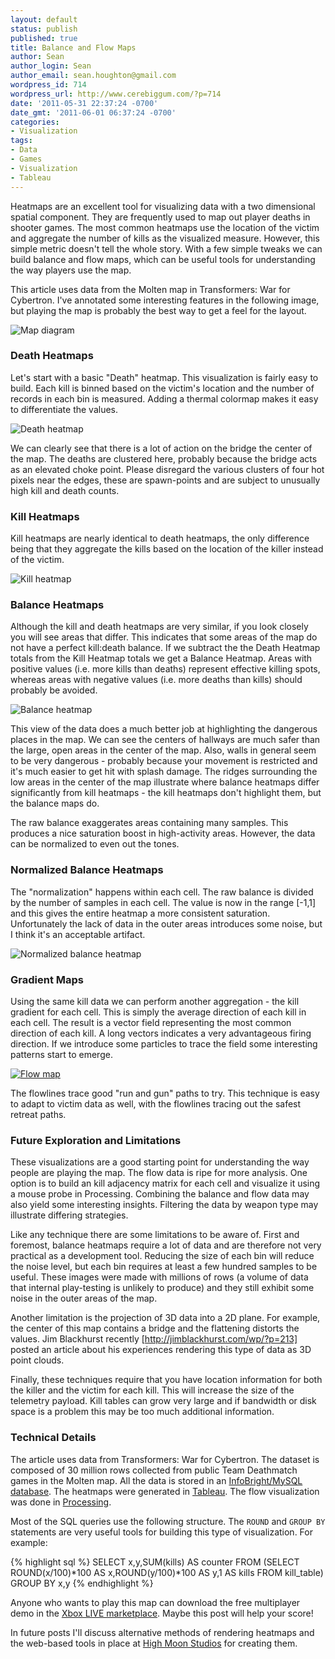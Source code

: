```yaml
---
layout: default
status: publish
published: true
title: Balance and Flow Maps
author: Sean
author_login: Sean
author_email: sean.houghton@gmail.com
wordpress_id: 714
wordpress_url: http://www.cerebiggum.com/?p=714
date: '2011-05-31 22:37:24 -0700'
date_gmt: '2011-06-01 06:37:24 -0700'
categories:
- Visualization
tags:
- Data
- Games
- Visualization
- Tableau
---
```


Heatmaps are an excellent tool for visualizing data with a two dimensional spatial component. They are frequently used to map out player deaths in shooter games. The most common heatmaps use the location of the victim and aggregate the number of kills as the visualized measure. However, this simple metric doesn't tell the whole story. With a few simple tweaks we can build balance and flow maps, which can be useful tools for understanding the way players use the map.

This article uses data from the Molten map in Transformers: War for Cybertron.  I've annotated some interesting features in the following image, but playing the map is probably the best way to get a feel for the layout.

![Map diagram]({{site.url_root}}/assets/data/2011/05/Molten-Diagram.png)

### Death Heatmaps

Let's start with a basic "Death" heatmap. This visualization is fairly easy to build.  Each kill is binned based on the victim's location and the number of records in each bin is measured. Adding a thermal colormap makes it easy to differentiate the values.

![Death heatmap]({{site.url_root}}/assets/data/2011/05/DeathHeatmap.png)

We can clearly see that there is a lot of action on the bridge the center of the map. The deaths are clustered here, probably because the bridge acts as an elevated choke point. Please disregard the various clusters of four hot pixels near the edges, these are spawn-points and are subject to unusually high kill and death counts.

### Kill Heatmaps

Kill heatmaps are nearly identical to death heatmaps, the only difference being that they aggregate the kills based on the location of the killer instead of the victim.

![Kill heatmap]({{site.url_root}}/assets/data/2011/05/KillHeatmap.png)

### Balance Heatmaps

Although the kill and death heatmaps are very similar, if you look closely you will see areas that differ. This indicates that some areas of the map do not have a perfect kill:death balance. If we subtract the the Death Heatmap totals from the Kill Heatmap totals we get a Balance Heatmap. Areas with positive values (i.e. more kills than deaths) represent effective killing spots, whereas areas with negative values (i.e. more deaths than kills) should probably be avoided.

![Balance heatmap]({{site.url_root}}/assets/data/2011/05/BalanceHeatmap.png)

This view of the data does a much better job at highlighting the dangerous places in the map.  We can see the centers of hallways are much safer than the large, open areas in the center of the map.  Also, walls in general seem to be very dangerous - probably because your movement is restricted and it's much easier to get hit with splash damage. The ridges surrounding the low areas in the center of the map illustrate where balance heatmaps differ significantly from kill heatmaps - the kill heatmaps don't highlight them, but the balance maps do.

The raw balance exaggerates areas containing many samples.  This produces a nice saturation boost in high-activity areas.  However, the data can be normalized to even out the tones.

### Normalized Balance Heatmaps

The "normalization" happens within each cell.  The raw balance is divided by the number of samples in each cell.  The value is now in the range [-1,1] and this gives the entire heatmap a more consistent saturation.  Unfortunately the lack of data in the outer areas introduces some noise, but I think it's an acceptable artifact.

![Normalized balance heatmap]({{site.url_root}}/assets/data/2011/05/NormalizedBalanceHeatmap.png)

### Gradient Maps

Using the same kill data we can perform another aggregation - the kill gradient for each cell.  This is simply the average direction of each kill in each cell.  The result is a vector field representing the most common direction of each kill.  A long vectors indicates a very advantageous firing direction. If we introduce some particles to trace the field some interesting patterns start to emerge.

[![Flow map]({{site.url_root}}/assets/data/2011/05/FlowMapThumbnail-e1306866180634.jpg)]({{site.url_root}}/assets/data/2011/05/index.html)

The flowlines trace good "run and gun" paths to try.  This technique is easy to adapt to victim data as well, with the flowlines tracing out the safest retreat paths.

### Future Exploration and Limitations

These visualizations are a good starting point for understanding the way people are playing the map. The flow data is ripe for more analysis. One option is to build an kill adjacency matrix for each cell and visualize it using a mouse probe in Processing.  Combining the balance and flow data may also yield some interesting insights. Filtering the data by weapon type may illustrate differing strategies.

Like any technique there are some limitations to be aware of.  First and foremost, balance heatmaps require a lot of data and are therefore not very practical as a development tool.  Reducing the size of each bin will reduce the noise level, but each bin requires at least a few hundred samples to be useful.  These images were made with millions of rows (a volume of data that internal play-testing is unlikely to produce) and they still exhibit some noise in the outer areas of the map.

Another limitation is the projection of 3D data into a 2D plane. For example, the center of this map contains a bridge and the flattening distorts the values.  Jim Blackhurst recently [http://jimblackhurst.com/wp/?p=213] posted an article about his experiences rendering this type of data as 3D point clouds.

Finally, these techniques require that you have location information for both the killer and the victim for each kill.  This will increase the size of the telemetry payload. Kill tables can grow very large and if bandwidth or disk space is a problem this may be too much additional information.

### Technical Details

The article uses data from Transformers: War for Cybertron. The dataset is composed of 30 million rows collected from public Team Deathmatch games in the Molten map. All the data is stored in an [InfoBright/MySQL database](http://www.infobright.com). The heatmaps were generated in [Tableau](http://www.tableausoftware.com). The flow visualization was done in [Processing](http://processing.org).

Most of the SQL queries use the following structure.  The <code>ROUND</code> and <code>GROUP BY</code> statements are very useful tools for building this type of visualization.  For example:

{% highlight sql %}
SELECT x,y,SUM(kills) AS counter FROM
    (SELECT ROUND(x/100)*100 AS x,ROUND(y/100)*100 AS y,1 AS kills FROM kill_table)
GROUP BY x,y
{% endhighlight %}

Anyone who wants to play this map can download the free multiplayer demo in the [Xbox LIVE marketplace](http://marketplace.xbox.com/en-US/Product/Transformers-War-for-Cybertron-Multiplayer-Demo/00000000-0000-400d-80df-000141568885). Maybe this post will help your score!

In future posts I'll discuss alternative methods of rendering heatmaps and the web-based tools in place at [High Moon Studios](http://www.highmoonstudios.com) for creating them.
